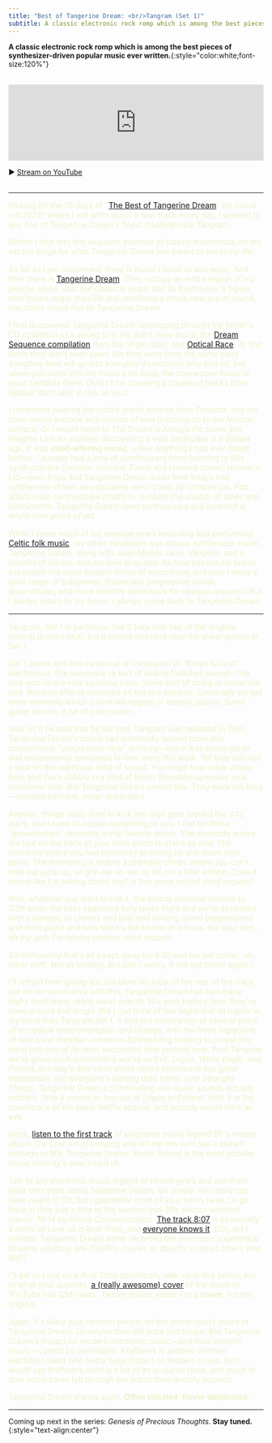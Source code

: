 ```yaml
---
title: "Best of Tangerine Dream: <br/>Tangram (Set 1)"
subtitle: A classic electronic rock romp which is among the best pieces of synthesizer-driven popular music ever written.
---
```


**A classic electronic rock romp which is among the best pieces of synthesizer-driven popular music ever written.**{:style="color:white;font-size:120%"}

<section style="margin-block:2rem">
  <iframe allow="autoplay *; encrypted-media *;" frameborder="0" height="150" style="width:100%;max-width:660px;overflow:hidden;background:transparent;" sandbox="allow-forms allow-popups allow-same-origin allow-scripts allow-storage-access-by-user-activation allow-top-navigation-by-user-activation" src="https://embed.music.apple.com/us/album/tangram-set-1/724883205?i=724883561"></iframe>

  <p>▶︎ <a href="https://www.youtube.com/watch?v=p64cCbSvGfI" target="_blank">Stream on YouTube</a></p>
</section>

----

<section markdown="block" style="color: #f0f2ca; font-size: 110%">

Kicking off the 76 days of "[The Best of Tangerine Dream](/tangerine-dream-2022)" (to round out 2022) where I will write about a new track every day, I present to you one of Tangerine Dream's finest masterworks: Tangram.

Before I dive into this exquisite example of classic electronica, let me set the stage for what Tangerine Dream has meant to me in my life.

As far as I am concerned, there is music I listen to and enjoy. And then there is [Tangerine Dream](https://www.tangerinedreammusic.com/en/biography/index.asp?dat=Tangerine+Dream+history+extended&id=318&title=The+Tangerine+Dream+history+%28extended+version%29). They occupy an entire region of my psyche alone. Just like classical music has its Beethoven, a figure who looms larger than life and redefined a whole new era of sound, electronic music has its Tangerine Dream.

I first discovered Tangerine Dream rummaging through my father's CD collection as a young boy. He didn't have much: the [Dream Sequence compilation](https://voices-in-the-net.de/dream_sequence.htm) from the Virgin label, and [Optical Race](https://voices-in-the-net.de/optical_race.htm). At first listen they don't even seem like they were from the same band (longtime fans will go into a lengthy dissertation why that is), but when you settle into the mood a bit more, the connective tissue is most certainly there. (And I'll be covering a couple of tracks from _Optical Race_ later in this series.)

I remember hearing the (oddly short) excerpt from _Phaedra_, and my brain would explode with visions of lava bubbling up to the Martian surface. Or I would listen to _The Dream is Always the Same_ and imagine I am an explorer discovering a vast landscape in a distant age. It was **mind-altering music**, unlike anything I had ever heard before. I already had a love of synthesizers from listening to 80s synth pop like Genesis' _Invisible Touch_ and Howard Jones' _Human's Lib_—even Enya. But Tangerine Dream made their forays into synthesizer-driven soundscapes seem banal by comparison. Pop artists used synthesizers mostly to recreate the sounds of other pop instruments. Tangerine Dream used synthesizers and _invented a whole new genre of art_.

While I spent much of my teenage years recording and performing [Celtic folk music](https://www.allmusic.com/artist/distant-oaks-mn0000336983), my other obsession was classic synthesizer music. Tangerine Dream, along with Jean-Michel Jarre, Vangelis, and a handful of others, was my love language. As time passed my tastes expanded into more modern forms of electronica, and now I enjoy a wide range of subgenres. (Especially progressive house, drum'n'bass, and more recently synthwave for obvious reasons!) But I always return to my home. I always come back to Tangerine Dream.

----

Tangram. Set 1 in particular. Set 2 (aka side two of the original record) is good stuff, but it comes nowhere near the sheer genius of Set 1.

Set 1 opens with the canonical orchestration of "Berlin School" electronica. The sequence (a sort of analog flute/bell sound). The kick-you-in-the-ribs squelchy bass. Some sort of string or vocal-like pad. Random effects sprinkled on top like stardust. Eventually we get more elements which sound like organs or electric pianos. Some guitar strums. A bit of percussion.

Now let it be said that by the time Tangram was released in 1980, Tangerine Dream's sound had admittedly veered more into conventional "progressive rock" territory—much less avant-garde and experimental compared to their early 70s work. Yet they still had a lock on this particular kind of sound. You might hear other artists here and there dabble in a kind of Berlin School/progressive rock crossover vibe. But Tangerine Dream _owned_ this. They were the King—imitated perhaps, never duplicated.

Anyway, things really start to kick into high gear around the 3:12 mark, and I need to explain something to you. I _live_ for those "goosebumps" moments in my favorite music. The moments where the hair on the back of your neck starts to stand on end. The moments where you feel electricity shooting up and down your spine. The moment just before a dramatic climax where you can't help but jump up, or grin ear-to-ear, or let out a little _whoop_. Does it sound like I'm talking about sex? Is this some sort of mind orgasm?

Well, whatever you want to call it, the bloody fantastic buildup to 3:26 when the bass sequence fully takes flight and we're assaulted with a panoply of chimes and trills and thrilling chord progressions and forte piano and now there's the hearld of a brass-like lead and…_oh my god, I'm having another mind orgasm_.

(Unfortunately that's all swept away by 4:30 and we get some…uh…other stuff. Not as thrilling. But don't worry, it will get better again.)

I'll refrain from giving you the blow-by-blow of the rest of the track, but let me summarize with this: Tangerine Dream has had many highs (and many, _many_ lows) over its 50+ year history (yes, they've been around that long!). But I can think of few highs that sit higher in my mind than Tangram Set 1. It was the culmination of several years of incredible experimentation and change, with the fresh ingredient of new band member Johannes Schmoelling helping to propel the band into one of its most successful time periods ever. Post Tangram we're given such outstanding works as _Exit_, _Logos_, _White Eagle_, and _Poland_. In today's 80s-retro world where synthwave has gone mainstream and everyone's loosing their minds over _Stranger Things_, Tangerine Dream's Schmoelling-era music sounds actually modern. Snip a minute or two out of _Logos_ or _Poland_, stick it in the soundtrack of the latest Netflix special, and nobody would blink an eye.

Heck, [listen to the first track](https://youtu.be/y3geCgJCgVA) of electronic music legend BT's recent album _The Lost Art of Longing_ and tell me this isn't just a blatant homage to 80s Tangerine Dream. Berlin School is the most popular music nobody's ever heard of.

Talk to any electronic music legend of recent years and ask them what they think about Tangerine Dream. Go ahead. _You_ many not have heard of TD, but I _guarantee_ most of your heros have. Or go back in time just a little to the seminal mid-90s electro-ambient classic _76:14_ by Global Communication. [The track 8:07](https://youtu.be/QuStZgq2JdA) is essentially a remix of _Love on a Real Train_, and [everyone knows it](https://medium.com/12edit/global-communication-76-14-story-behind-the-album-b1fe01658bd8). (Oh, did I mention Tangerine Dream either recorded the electronic soundtrack to some amazing late 70s/80s movies or directly inspired others who did?)

I'll get to _Love on a Real Train_ specifically later on in this series, but to whet your appetite, [a (really awesome) cover](https://www.youtube.com/watch?v=ZRSNy8DcIDk) of the piece on YouTube has 12M views. _Twelve million views._ For a **cover**, not the original.

Again, it's likely your random person on the street hasn't heard of Tangerine Dream. Or maybe they did once and forgot. But Tangerine Dream's impact on modern electronic music—and thus modern music—cannot be overstated. Kraftwerk is another German electronic band who had a huge impact on modern music. But I would say Kraftwerk itself is a bit of an acquired taste, and much of their impact was felt through the artists they directly inspired.

Tangerine Dream stands apart. **Often imitated. Never duplicated.**

</section>

----

Coming up next in the series: _Genesis of Precious Thoughts_. **Stay tuned.**
{:style="text-align:center"}